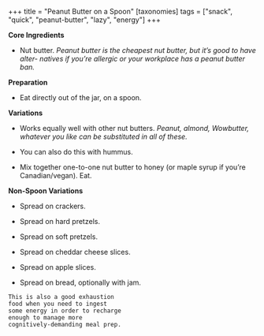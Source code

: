 +++
title = "Peanut Butter on a Spoon"
[taxonomies]
tags = ["snack", "quick", "peanut-butter", "lazy", "energy"]
+++

**Core Ingredients**

- Nut butter. _Peanut butter is the cheapest nut butter, but it’s good to have alter-
  natives if you’re allergic or your workplace has a peanut butter ban._

**Preparation**

- Eat directly out of the jar, on a spoon.

**Variations**

- Works equally well with other nut butters. _Peanut, almond, Wowbutter,
  whatever you like can be substituted in all of these._

- You can also do this with hummus.

- Mix together one-to-one nut butter to honey (or maple syrup if you’re
  Canadian/vegan). Eat.

**Non-Spoon Variations**

- Spread on crackers.

- Spread on hard pretzels.

- Spread on soft pretzels.

- Spread on cheddar cheese slices.

- Spread on apple slices.

- Spread on bread, optionally with jam.

```
This is also a good exhaustion
food when you need to ingest
some energy in order to recharge
enough to manage more
cognitively-demanding meal prep.
```
